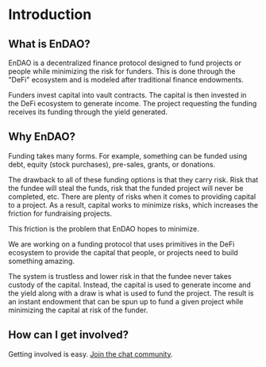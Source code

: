 # Introduction

## What is EnDAO?

EnDAO is a decentralized finance protocol designed to fund projects or people while minimizing the risk for funders. This is done through the "DeFi" ecosystem and is modeled after traditional finance endowments.

Funders invest capital into vault contracts. The capital is then invested in the DeFi ecosystem to generate income. The project requesting the funding receives its funding through the yield generated.

## Why EnDAO?

Funding takes many forms. For example, something can be funded using debt, equity (stock purchases), pre-sales, grants, or donations.

The drawback to all of these funding options is that they carry risk. Risk that the fundee will steal the funds, risk that the funded project will never be completed, etc. There are plenty of risks when it comes to providing capital to a project. As a result, capital works to minimize risks, which increases the friction for fundraising projects.

This friction is the problem that EnDAO hopes to minimize.

We are working on a funding protocol that uses primitives in the DeFi ecosystem to provide the capital that people, or projects need to build something amazing.

The system is trustless and lower risk in that the fundee never takes custody of the capital. Instead, the capital is used to generate income and the yield along with a draw is what is used to fund the project. The result is an instant endowment that can be spun up to fund a given project while minimizing the capital at risk of the funder.

## How can I get involved?

Getting involved is easy. [Join the chat community](https://discord.gg).

##
